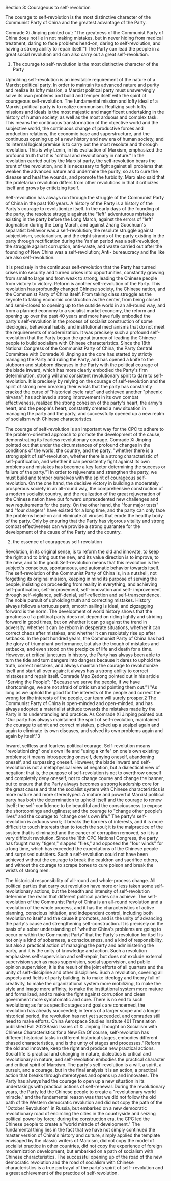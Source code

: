 


Section 3: Courageous to self-revolution

The courage to self-revolution is the most distinctive character of the Communist Party of China and the greatest advantage of the Party.

Comrade Xi Jinping pointed out: "The greatness of the Communist Party of China does not lie in
not making mistakes, but in never hiding from medical treatment, daring to face problems head-on,
daring to self-revolution, and having a strong ability to repair itself."1 The Party can lead the people
in a great social revolution and can also carry out a great self-revolution.

1. The courage to self-revolution is the most distinctive character of the Party

Upholding self-revolution is an inevitable requirement of the nature of a Marxist political party. In
order to maintain its advanced nature and purity and realize its lofty mission, a Marxist political
party must unswervingly solve its own problems and build and temper itself with the spirit of
courageous self-revolution. The fundamental mission and lofty ideal of a Marxist political party is
to realize communism. Realizing such lofty missions and ideals is the most majestic and magnificent
undertaking in the history of human society, as well as the most arduous and complex task. This
means the continuous transformation of the objective world and the subjective world, the continuous
change of productive forces and production relations, the economic base and superstructure, and the
continuous opening up of a new history and new era of human society, and its internal logical
premise is to carry out the most resolute and thorough revolution. This is why Lenin, in his
evaluation of Marxism, emphasized the profound truth that it is "critical and revolutionary in
nature." In the revolution carried out by the Marxist party, the self-revolution bears the brunt of the
revolution, and it is necessary to fight against all problems that weaken the advanced nature and
undermine the purity, so as to cure the disease and heal the wounds, and promote the turbidity. Marx
also said that the proletarian revolution differs from other revolutions in that it criticizes itself and
grows by criticizing itself.

Self-revolution has always run through the struggle of the Communist Party of China in the past
100 years. A history of the Party is a history of the Party's courage to revolutionize itself. In the
early days of the founding of the party, the resolute struggle against the "left" adventurous mistakes
existing in the party before the Long March, against the errors of "left" dogmatism during the Long
March, and against Zhang Guochuan's separatist behavior was a self-revolution; the resolute
struggle against subjectivism, sectarianism, and the eight strands of the party existing in the party
through rectification during the Yan'an period was a self-revolution; the struggle against corruption,
anti-waste, and waste carried out after the founding of New China was a self-revolution; Anti-
bureaucracy and the like are also self-revolution.

It is precisely in the continuous self-revolution that the Party has turned crises into security and
turned crises into opportunities, constantly growing from small to large and from weak to strong,
leading the Chinese people from victory to victory.
Reform is another self-revolution of the Party. This revolution has profoundly changed Chinese
society, the Chinese nation, and the Communist Party of China itself. From taking class struggle as
the keynote to taking economic construction as the center, from being closed and semi-closed to
opening up to the outside world in an all-round way, and from a planned economy to a socialist
market economy, the reform and opening up over the past 40 years and more have fully embodied
the party's self-revolution in the process of socialist construction of some ideologies, behavioral
habits, and institutional mechanisms that do not meet the requirements of modernization. It was
precisely such a profound self-revolution that the Party began the great journey of leading the
Chinese people to build socialism with Chinese characteristics. Since the 18th National Congress of
the Communist Party of China, the Party Central Committee with Comrade Xi Jinping as the core
has started by strictly managing the Party and ruling the Party, and has opened a knife to the stubborn
and stubborn diseases in the Party with the political courage of the blade inward, which has more
clearly embodied the Party's firm determination, strong will and consistent revolutionary spirit to
dare to self-revolution. It is precisely by relying on the courage of self-revolution and the spirit of
strong men breaking their wrists that the party has constantly cracked the curse of "historical cycle
rate" and achieved another "phoenix nirvana", has achieved a strong improvement in its own combat
effectiveness, realized the strong cohesion of the party's heart, the army's heart, and the people's
heart, constantly created a new situation in managing the party and the party, and successfully
opened up a new realm of socialism with Chinese characteristics.

The courage of self-revolution is an important way for the CPC to adhere to the problem-oriented
approach to promote the development of the cause, demonstrating its fearless revolutionary courage.
Comrade Xi Jinping pointed out that under the circumstances of profound changes in the conditions
of the world, the country, and the party, "whether there is a strong spirit of self-revolution, whether
there is a strong characteristic of self-purification, and whether it can persistently fight against its
own problems and mistakes has become a key factor determining the success or failure of the
party.”1 In order to rejuvenate and strengthen the party, we must build and temper ourselves with
the spirit of courageous self-revolution. On the one hand, the decisive victory in building a
moderately prosperous society in an all-round way, the comprehensive construction of a modern
socialist country, and the realization of the great rejuvenation of the Chinese nation have put forward
unprecedented new challenges and new requirements for the party. On the other hand, the "four
major tests" and "four dangers" have existed for a long time, and the party can only face the problems
head-on and eliminate all viruses that erode the healthy body of the party. Only by ensuring that the
Party has vigorous vitality and strong combat effectiveness can we provide a strong guarantee for
the development of the cause of the Party and the country.

2. the essence of courageous self-revolution

Revolution, in its original sense, is to reform the old and innovate, to keep the right and to bring out
the new, and its value direction is to improve, to the new, and to the good. Self-revolution means
that this revolution is the subject's conscious, spontaneous, and automatic behavior towards itself.
The self-revolution of the Communist Party of China is, in a nutshell, not forgetting its original
mission, keeping in mind its purpose of serving the people, insisting on proceeding from reality in
everything, and achieving self-purification, self-improvement, self-innovation and self-
improvement through self-vigilance, self-denial, self-reflection and self-transcendence.
The noble pursuit of upholding truth and correcting mistakes. History always follows a tortuous
path, smooth sailing is ideal, and zigzagging forward is the norm. The development of world history
shows that the greatness of a political party does not depend on riding lightly and striding forward
in good times, but on whether it can go against the trend in adversity, whether it can be reborn in
desperate situations, whether it can correct chaos after mistakes, and whether it can resolutely rise
up after setbacks. In the past hundred years, the Communist Party of China has had the glory of
triumphant performance, but also the trough of mistakes and setbacks, and even stood on the
precipice of life and death for a time. However, at critical junctures in history, the Party has always
been able to turn the tide and turn dangers into dangers because it dares to uphold the truth, correct
mistakes, and always maintain the courage to revolutionize itself and start all over again; it always
has a strong ability to correct mistakes and repair itself. Comrade Mao Zedong pointed out in his
article "Serving the People": "Because we serve the people, if we have shortcomings, we are not
afraid of criticism and pointing them out.”1 "As long as we uphold the good for the interests of the
people and correct the wrong for the interests of the people, our team will surely prosper.2 The
Communist Party of China is open-minded and open-minded, and has always adopted a materialist
attitude towards the mistakes made by the Party in its understanding and practice. As Comrade Xi
Jinping pointed out: "Our party has always maintained the spirit of self-revolution, maintained the
courage to admit and correct mistakes, picked up a scalpel again and again to eliminate its own
diseases, and solved its own problems again and again by itself."3

Inward, selfless and fearless political courage. Self-revolution means "revolutionizing" one's own
life and "using a knife" on one's own existing problems; it means introspecting oneself, denying
oneself, abandoning oneself, and surpassing oneself. However, the blade inward and self-revolution
is not a metaphysical view of negation, but a dialectical view of negation: that is, the purpose of
self-revolution is not to overthrow oneself and completely deny oneself, not to change course and
change the banner, but to ensure that the Party always becomes a strong leadership core for the great
cause and that the socialist system with Chinese characteristics is more mature and more stereotyped.
A mature and powerful Marxist political party has both the determination to uphold itself and the
courage to renew itself; the self-confidence to be beautiful and the consciousness to expose the
shortcomings and ugliness; and the courage to "change other people's lives" and the courage to
"change one's own life." The party's self-revolution is arduous work; it breaks the barriers of
interests, and it is more difficult to touch interests than to touch the soul; it is the malpractice of the
system that is eliminated and the cancer of corruption removed, so it is a very difficult revolution.
Since the 18th CPC National Congress, the party has fought many "tigers," slapped "flies," and
opposed the "four winds" for a long time, which has exceeded the expectations of the Chinese people
and surprised outsiders. Such a self-revolution could not have been achieved without the courage to
break the cauldron and sacrifice others, and without the courage to scrape bones to cure poison and
break the wrists of strong men.

The historical responsibility of all-round and whole-process change. All political parties that carry
out revolution have more or less taken some self-revolutionary actions, but the breadth and intensity
of self-revolution determine the realm that different political parties can achieve. The self-revolution
of the Communist Party of China is an all-round revolution and a revolution of the whole process,
and it has the characteristics of active planning, conscious initiation, and independent control,
including both revolution to itself and the cause it promotes, and is the unity of advancing the party's
cause and strengthening self-construction. It is precisely on the basis of a sober understanding of
"whether China's problems are going to occur or within the Communist Party" that the Party's
revolution for itself is not only a kind of soberness, a consciousness, and a kind of responsibility,
but also a practical action of managing the party and administering the party, and it is the unity of
knowledge and action. Such a revolution emphasizes self-supervision and self-repair, but does not
exclude external supervision such as mass supervision, social supervision, and public opinion
supervision; it is the result of the joint efforts of all quarters and the unity of self-discipline and other
disciplines. Such a revolution, covering all aspects and fields of party building, is to make ideology
and theory full of creativity, to make the organizational system more mobilizing, to make the style
and image more affinity, to make the institutional system more mature and formalized, and to make
the fight against corruption and clean government more symptomatic and cure. There is no end to
such revolutions; as far as specific stages and goals are concerned, the revolution has already
succeeded; in terms of a larger scope and a longer historical period, the revolution has not yet
succeeded, and comrades still need to make efforts.
China Aerospace Studies Institute
401
Translation published Fall 2023Basic Issues of Xi Jinping Thought on Socialism with Chinese Characteristics for a New Era
Of course, self-revolution has different historical tasks in different historical stages, embodies
different phased characteristics, and is the unity of stages and processes."
Reform the old and innovate, keep the right and produce new practical actions. Social life is practical
and changing in nature, dialectics is critical and revolutionary in nature, and self-revolution
embodies the practical character and critical spirit of Marxism. The party's self-revolution is a will,
a spirit, a pursuit, and a courage, but in the final analysis it is an action, a practical action that breaks
through stereotypes and opens up and innovates. The Party has always had the courage to open up
a new situation in its undertakings with practical actions of self-renewal. During the revolutionary
years, the Party led the Chinese people to create a "revolutionary world miracle," and the
fundamental reason was that we did not follow the old path of the Western democratic revolution
and did not copy the path of the "October Revolution" in Russia, but embarked on a new democratic
revolutionary road of encircling the cities in the countryside and seizing political power by force;
during the construction era, the CPC led the Chinese people to create a "world miracle of
development." The fundamental thing lies in the fact that we have not simply continued the master
version of China's history and culture, simply applied the template envisaged by the classic writers
of Marxism, did not copy the model of socialist practice in other countries, did not copy the
experience of foreign modernization development, but embarked on a path of socialism with
Chinese characteristics. The successful opening up of the road of the new democratic revolution and
the road of socialism with Chinese characteristics is a true portrayal of the party's spirit of self-
revolution and a great achievement of the practice of self-revolution.

